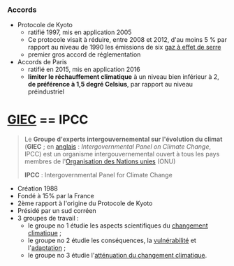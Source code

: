 ### Accords

- Protocole de Kyoto
  - ratifié 1997, mis en application 2005
  - Ce protocole visait à réduire, entre 2008 et 2012, d'au moins 5 % par rapport au niveau de 1990 les émissions de six [gaz à effet de serre](https://fr.wikipedia.org/wiki/Gaz_à_effet_de_serre) 
  - premier gros accord de réglementation
- Accords de Paris
  - ratifié en 2015, mis en application 2016
  - **limiter le réchauffement climatique** à un niveau bien inférieur à 2, **de préférence à 1,5 degré Celsius**, par rapport au niveau préindustriel



# [GIEC](https://fr.wikipedia.org/wiki/Groupe_d%27experts_intergouvernemental_sur_l%27%C3%A9volution_du_climat) == IPCC

> Le **Groupe d'experts intergouvernemental sur l'évolution du climat** (**GIEC** ; en [anglais](https://fr.wikipedia.org/wiki/Anglais) : *Intergovernmental Panel on Climate Change*, IPCC) est un organisme intergouvernemental ouvert à tous les pays membres de l'[Organisation des Nations unies](https://fr.wikipedia.org/wiki/Organisation_des_Nations_unies) (ONU)
>
> **IPCC** : Intergovernmental Panel for Climate Change

- Création 1988
- Fondé à 15% par la France
- 2ème rapport à l'origine du Protocole de Kyoto
- Présidé par un sud corréen
- 3 groupes de travail :
  - le groupe no 1 étudie les aspects scientifiques du [changement climatique](https://fr.wikipedia.org/wiki/Réchauffement_climatique) ;
  - le groupe no 2 étudie les conséquences, la [vulnérabilité](https://fr.wikipedia.org/wiki/Vulnérabilité_(sécurité)) et l'[adaptation](https://fr.wikipedia.org/wiki/Adaptation_au_changement_climatique) ;
  - le groupe no 3 étudie l'[atténuation du changement climatique](https://fr.wikipedia.org/wiki/Atténuation_du_changement_climatique).

